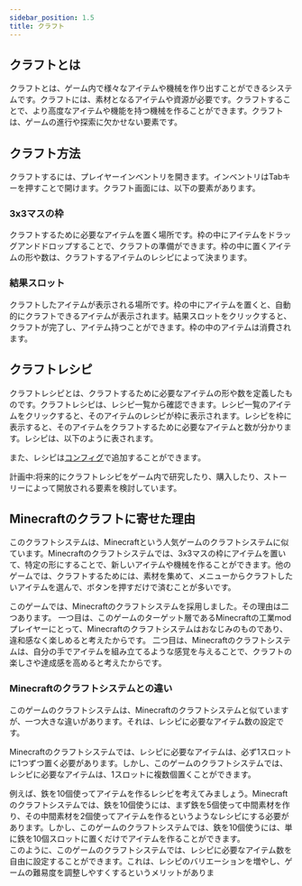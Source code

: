 ```yaml
---
sidebar_position: 1.5
title: クラフト
---
```


## クラフトとは
クラフトとは、ゲーム内で様々なアイテムや機械を作り出すことができるシステムです。クラフトには、素材となるアイテムや資源が必要です。クラフトすることで、より高度なアイテムや機能を持つ機械を作ることができます。クラフトは、ゲームの進行や探索に欠かせない要素です。

## クラフト方法
クラフトするには、プレイヤーインベントリを開きます。インベントリはTabキーを押すことで開けます。クラフト画面には、以下の要素があります。

### 3x3マスの枠 
クラフトするために必要なアイテムを置く場所です。枠の中にアイテムをドラッグアンドドロップすることで、クラフトの準備ができます。枠の中に置くアイテムの形や数は、クラフトするアイテムのレシピによって決まります。
### 結果スロット
クラフトしたアイテムが表示される場所です。枠の中にアイテムを置くと、自動的にクラフトできるアイテムが表示されます。結果スロットをクリックすると、クラフトが完了し、アイテム持つことができます。枠の中のアイテムは消費されます。


## クラフトレシピ
クラフトレシピとは、クラフトするために必要なアイテムの形や数を定義したものです。クラフトレシピは、レシピ一覧から確認できます。レシピ一覧のアイテムをクリックすると、そのアイテムのレシピが枠に表示されます。レシピを枠に表示すると、そのアイテムをクラフトするために必要なアイテムと数が分かります。レシピは、以下のように表されます。

また、レシピは[コンフィグ](/docs/gdd/mod/config/craft)で追加することができます。

計画中:将来的にクラフトレシピをゲーム内で研究したり、購入したり、ストーリーによって開放される要素を検討しています。

## Minecraftのクラフトに寄せた理由
このクラフトシステムは、Minecraftという人気ゲームのクラフトシステムに似ています。Minecraftのクラフトシステムでは、3x3マスの枠にアイテムを置いて、特定の形にすることで、新しいアイテムや機械を作ることができます。他のゲームでは、クラフトするためには、素材を集めて、メニューからクラフトしたいアイテムを選んで、ボタンを押すだけで済むことが多いです。

このゲームでは、Minecraftのクラフトシステムを採用しました。その理由は二つあります。   一つ目は、このゲームのターゲット層であるMinecraftの工業modプレイヤーにとって、Minecraftのクラフトシステムはおなじみのものであり、違和感なく楽しめると考えたからです。  二つ目は、Minecraftのクラフトシステムは、自分の手でアイテムを組み立てるような感覚を与えることで、クラフトの楽しさや達成感を高めると考えたからです。

### Minecraftのクラフトシステムとの違い
このゲームのクラフトシステムは、Minecraftのクラフトシステムと似ていますが、一つ大きな違いがあります。それは、レシピに必要なアイテム数の設定です。

Minecraftのクラフトシステムでは、レシピに必要なアイテムは、必ず1スロットに1つずつ置く必要があります。しかし、このゲームのクラフトシステムでは、レシピに必要なアイテムは、1スロットに複数個置くことができます。

例えば、鉄を10個使ってアイテムを作るレシピを考えてみましょう。Minecraftのクラフトシステムでは、鉄を10個使うには、まず鉄を5個使って中間素材を作り、その中間素材を2個使ってアイテムを作るというようなレシピにする必要があります。しかし、このゲームのクラフトシステムでは、鉄を10個使うには、単に鉄を10個スロットに置くだけでアイテムを作ることができます。  
このように、このゲームのクラフトシステムでは、レシピに必要なアイテム数を自由に設定することができます。これは、レシピのバリエーションを増やし、ゲームの難易度を調整しやすくするというメリットがありま


